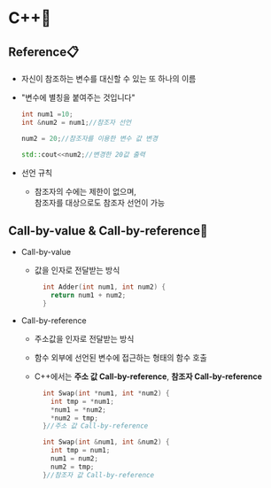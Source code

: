 # C++📜

## Reference📋

- 자신이 참조하는 변수를 대신할 수 있는 또 하나의 이름
- "변수에 별칭을 붙여주는 것입니다"

  ```c++
  int num1 =10;
  int &num2 = num1;//참조자 선언

  num2 = 20;//참조자를 이용한 변수 값 변경

  std::cout<<num2;//변경한 20값 출력
  ```

- 선언 규칙
  - 참조자의 수에는 제한이 없으며,<br>
    참조자를 대상으로도 참조자 선언이 가능

## Call-by-value & Call-by-reference👬

- Call-by-value
  - 값을 인자로 전달받는 방식
    ```c++
      int Adder(int num1, int num2) {
        return num1 + num2;
      }
    ```
- Call-by-reference

  - 주소값을 인자로 전달받는 방식
  - 함수 외부에 선언된 변수에 접근하는 형태의 함수 호출
  - C++에서는 **주소 값 Call-by-reference**, **참조자 Call-by-reference**

    ```c++
      int Swap(int *num1, int *num2) {
        int tmp = *num1;
        *num1 = *num2;
        *num2 = tmp;
      }//주소 값 Call-by-reference

      int Swap(int &num1, int &num2) {
        int tmp = num1;
        num1 = num2;
        num2 = tmp;
      }//참조자 값 Call-by-reference
    ```
